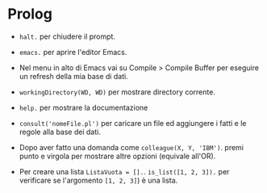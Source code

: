 # Prolog

* ```halt.``` per chiudere il prompt.

* ```emacs.``` per aprire l'editor Emacs.

* Nel menu in alto di Emacs vai su Compile > Compile Buffer per eseguire un refresh della mia base di dati.

* ```workingDirectory(WD, WD)``` per mostrare directory corrente.

* ```help.``` per mostrare la documentazione

* ```consult('nomeFile.pl')``` per caricare un file ed aggiungere i fatti e le regole alla base dei dati.

* Dopo aver fatto una domanda come ```colleague(X, Y, 'IBM')```. premi punto e virgola per mostrare altre opzioni (equivale all'OR).

* Per creare una lista ```ListaVuota = [].```. ```is_list([1, 2, 3]).``` per verificare se l'argomento ```[1, 2, 3]```) è una lista.

